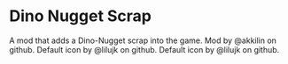 # Dino Nugget Scrap

A mod that adds a Dino-Nugget scrap into the game. Mod by @akkilin on github. Default icon by @lilujk on github.
Default icon by @lilujk on github.